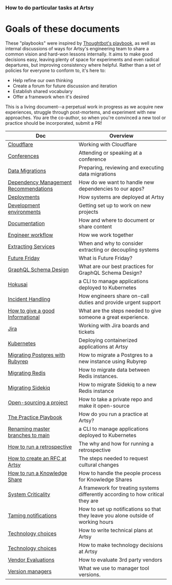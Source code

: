 ### How to do particular tasks at Artsy

# Goals of these documents

These "playbooks" were inspired by [Thoughtbot's playbook](https://thoughtbot.com/playbook), as well as internal
discussions of ways for Artsy's engineering team to share a common vision and hard-won lessons internally. It aims
to make good decisions easy, leaving plenty of space for experiments and even radical departures, but improving
consistency where helpful. Rather than a set of policies for everyone to conform to, it's here to:

- Help refine our own thinking
- Create a forum for future discussion and iteration
- Establish shared vocabulary
- Offer a framework when it's desired

This is a living document--a perpetual work in progress as we acquire new experiences, struggle through
post-mortems, and experiment with new approaches. _You_ are the co-author, so when you're convinced a new tool or
practice should be incorporated, submit a PR!

<!-- prettier-ignore-start -->
<!-- start_toc -->
| Doc | Overview |
|--|--|
| [Cloudflare](/playbooks/cloudflare.md#readme) | Working with Cloudflare |
| [Conferences](/playbooks/conferences.md#readme) | Attending or speaking at a conference |
| [Data Migrations](/playbooks/data-migrations.md#readme) | Preparing, reviewing and executing data migrations |
| [Dependency Management Recommendations](/playbooks/dependencies.md#readme) | How do we want to handle new dependencies to our apps? |
| [Deployments](/playbooks/deployments.md#readme) | How systems are deployed at Artsy |
| [Development environments](/playbooks/development-environments.md#readme) | Getting set up to work on new projects |
| [Documentation](/playbooks/documentation.md#readme) | How and where to document or share content |
| [Engineer workflow](/playbooks/engineer-workflow.md#readme) | How we work together |
| [Extracting Services](/playbooks/extracting-services.md#readme) | When and why to consider extracting or decoupling systems |
| [Future Friday](/playbooks/future-friday.md#readme) | What is Future Friday? |
| [GraphQL Schema Design](/playbooks/graphql-schema-design.md#readme) | What are our best practices for GraphQL Schema Design? |
| [Hokusai](/playbooks/hokusai.md#readme) | a CLI to manage applications deployed to Kubernetes |
| [Incident Handling](/playbooks/incident-handling.md#readme) | How engineers share on-call duties and provide urgent support |
| [How to give a good Informational](/playbooks/informationals.md#readme) | What are the steps needed to give someone a great experience. |
| [Jira](/playbooks/jira.md#readme) | Working with Jira boards and tickets |
| [Kubernetes](/playbooks/kubernetes.md#readme) | Deploying containerized applications at Artsy |
| [Migrating Postgres with Rubyrep](/playbooks/migrating-postgres-with-rubyrep.md#readme) | How to migrate a Postgres to a new instance using Rubyrep |
| [Migrating Redis](/playbooks/migrating-redis.md#readme) | How to migrate data between Redis instances. |
| [Migrating Sidekiq](/playbooks/migrating-sidekiq.md#readme) | How to migrate Sidekiq to a new Redis instance |
| [Open-sourcing a project](/playbooks/open-sourcing.md#readme) | How to take a private repo and make it open-source |
| [The Practice Playbook](/playbooks/practices.md#readme) | How do you run a practice at Artsy? |
| [Renaming master branches to main](/playbooks/rename-master-to-main.md#readme) | a CLI to manage applications deployed to Kubernetes |
| [How to run a retrospective](/playbooks/retrospectives.md#readme) | The why and how for running a retrospective |
| [How to create an RFC at Artsy](/playbooks/rfcs.md#readme) | The steps needed to request cultural changes |
| [How to run a Knowledge Share](/playbooks/running-knowledge-share.md#readme) | How to handle the people process for Knowledge Shares |
| [System Criticality](/playbooks/system-criticality.md#readme) | A framework for treating systems differently according to how critical they are |
| [Taming notifications](/playbooks/taming-notifications.md#readme) | How to set up notifications so that they leave you alone outside of working hours |
| [Technology choices](/playbooks/technical-planning.md#readme) | How to write technical plans at Artsy |
| [Technology choices](/playbooks/technology-choices.md#readme) | How to make technology decisions at Artsy |
| [Vendor Evaluations](/playbooks/vendor-evaluations.md#readme) | How to evaluate 3rd party vendors |
| [Version managers](/playbooks/version-managers.md#readme) | What we use to manager tool versions. |
<!-- end_toc -->
<!-- prettier-ignore-end -->

<!--

WIP future topics:

## Choosing an architecture

## Communication patterns

## Choosing a stack

## Platform/Host

## Naming and locating projects

## When to open-source

# Application-level choices

## Authentication and authorization

## Analytics

## Metrics

## Monitoring

## Alerting

## Configuration

## DNS

## Licenses

## CI

# Designing APIs

# Working with the main API (Gravity)

 -->
